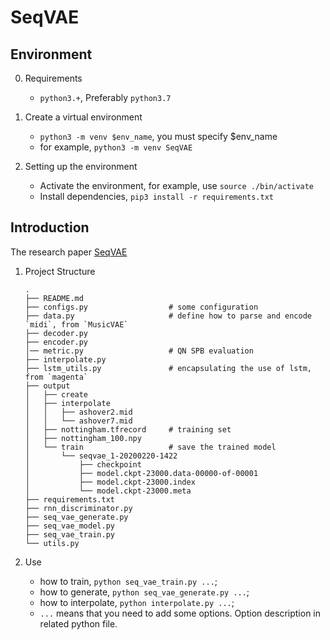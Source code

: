 SeqVAE
======

## Environment

0. Requirements
    - `python3.+`, Preferably `python3.7`

1. Create a virtual environment
    - `python3 -m venv $env_name`, you must specify $env_name
    - for example, `python3 -m venv SeqVAE`

2. Setting up the environment
    - Activate the environment, for example, use `source ./bin/activate`
    - Install dependencies, `pip3 install -r requirements.txt`

## Introduction

The research paper [SeqVAE]()

1. Project Structure
    ```
    .
    ├── README.md
    ├── configs.py                  # some configuration
    ├── data.py                     # define how to parse and encode `midi`, from `MusicVAE`
    ├── decoder.py
    ├── encoder.py
    │── metric.py                   # QN SPB evaluation
    ├── interpolate.py
    ├── lstm_utils.py               # encapsulating the use of lstm, from `magenta`   
    ├── output
    │   ├── create
    │   ├── interpolate
    │   │   ├── ashover2.mid
    │   │   └── ashover7.mid
    │   ├── nottingham.tfrecord     # training set
    │   ├── nottingham_100.npy
    │   └── train                   # save the trained model
    │       └── seqvae_1-20200220-1422
    │           ├── checkpoint
    │           ├── model.ckpt-23000.data-00000-of-00001
    │           ├── model.ckpt-23000.index
    │           └── model.ckpt-23000.meta
    ├── requirements.txt
    ├── rnn_discriminator.py
    ├── seq_vae_generate.py
    ├── seq_vae_model.py
    ├── seq_vae_train.py
    └── utils.py
    ```

2. Use
    - how to train, `python seq_vae_train.py ...`;
    - how to generate, `python seq_vae_generate.py ...`;
    - how to interpolate, `python interpolate.py ...`;
    - `...` means that you need to add some options. Option description in related python file.